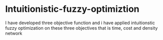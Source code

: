 # Intuitionistic-fuzzy-optimiztion
I have developed three objective function and i have applied intuitionstic fuzzy optimization on these three objectives that is time, cost and density network
